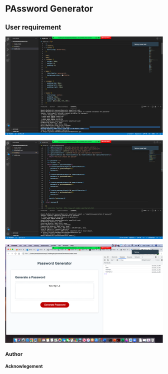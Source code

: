 # PAssword Generator

## User requirement

![Screenshots](https://github.com/AmaalSaid/passwordGenerator/blob/master/screenshots/Screenshot%202022-07-21%20at%2021.35.13.png)

 ![Screenshots](https://github.com/AmaalSaid/passwordGenerator/blob/master/screenshots/Screenshot%202022-07-21%20at%2021.46.41.png)

 ![Screenshots](https://github.com/AmaalSaid/passwordGenerator/blob/master/screenshots/Screenshot%202022-07-21%20at%2021.48.50.png)

### Author


#### Acknowlegement 